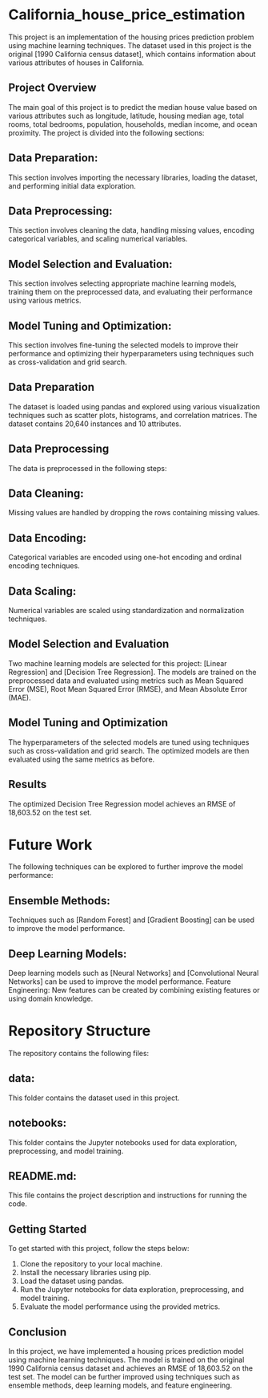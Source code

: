# California_house_price_estimation
This project is an implementation of the housing prices prediction problem using machine learning techniques. The dataset used in this project is the original [1990 California census dataset], which contains information about various attributes of houses in California.

## Project Overview
The main goal of this project is to predict the median house value based on various attributes such as longitude, latitude, housing median age, total rooms, total bedrooms, population, households, median income, and ocean proximity. The project is divided into the following sections:

## Data Preparation: 
This section involves importing the necessary libraries, loading the dataset, and performing initial data exploration.
## Data Preprocessing: 
This section involves cleaning the data, handling missing values, encoding categorical variables, and scaling numerical variables.
## Model Selection and Evaluation: 
This section involves selecting appropriate machine learning models, training them on the preprocessed data, and evaluating their performance using various metrics.
## Model Tuning and Optimization: 
This section involves fine-tuning the selected models to improve their performance and optimizing their hyperparameters using techniques such as cross-validation and grid search.
## Data Preparation
The dataset is loaded using pandas and explored using various visualization techniques such as scatter plots, histograms, and correlation matrices. The dataset contains 20,640 instances and 10 attributes.

## Data Preprocessing
The data is preprocessed in the following steps:

## Data Cleaning: 
Missing values are handled by dropping the rows containing missing values.
## Data Encoding: 
Categorical variables are encoded using one-hot encoding and ordinal encoding techniques.
## Data Scaling: 
Numerical variables are scaled using standardization and normalization techniques.
## Model Selection and Evaluation
Two machine learning models are selected for this project: [Linear Regression] and [Decision Tree Regression]. The models are trained on the preprocessed data and evaluated using metrics such as Mean Squared Error (MSE), Root Mean Squared Error (RMSE), and Mean Absolute Error (MAE).

## Model Tuning and Optimization
The hyperparameters of the selected models are tuned using techniques such as cross-validation and grid search. The optimized models are then evaluated using the same metrics as before.

## Results
The optimized Decision Tree Regression model achieves an RMSE of 18,603.52 on the test set.

# Future Work
The following techniques can be explored to further improve the model performance:

## Ensemble Methods: 
Techniques such as [Random Forest] and [Gradient Boosting] can be used to improve the model performance.
## Deep Learning Models: 
Deep learning models such as [Neural Networks] and [Convolutional Neural Networks] can be used to improve the model performance.
Feature Engineering: New features can be created by combining existing features or using domain knowledge.

# Repository Structure
The repository contains the following files:

## data: 
This folder contains the dataset used in this project.
## notebooks: 
This folder contains the Jupyter notebooks used for data exploration, preprocessing, and model training.
## README.md: 
This file contains the project description and instructions for running the code.
## Getting Started
To get started with this project, follow the steps below:

1. Clone the repository to your local machine.
2. Install the necessary libraries using pip.
3. Load the dataset using pandas.
4. Run the Jupyter notebooks for data exploration, preprocessing, and model training.
5. Evaluate the model performance using the provided metrics.
## Conclusion
In this project, we have implemented a housing prices prediction model using machine learning techniques. The model is trained on the original 1990 California census dataset and achieves an RMSE of 18,603.52 on the test set. The model can be further improved using techniques such as ensemble methods, deep learning models, and feature engineering.
